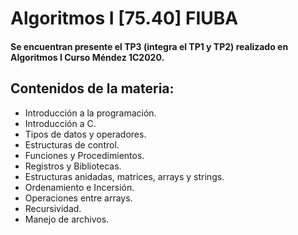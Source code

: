 # Algoritmos I [75.40] FIUBA

#### Se encuentran presente el TP3 (integra el TP1 y TP2) realizado en Algoritmos I Curso Méndez 1C2020.

## Contenidos de la materia:

- Introducción a la programación.
- Introducción a C.
- Tipos de datos y operadores.
- Estructuras de control.
- Funciones y Procedimientos.
- Registros y Bibliotecas.
- Estructuras anidadas, matrices, arrays y strings.
- Ordenamiento e Incersión.
- Operaciones entre arrays.
- Recursividad.
- Manejo de archivos.
